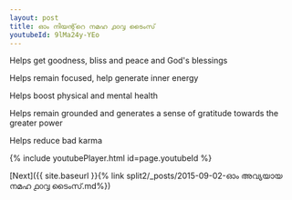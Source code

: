 ```yaml
---
layout: post
title: ഓം നിയന്റ്‌റെ നമഹ ൧൦൮ ടൈംസ്
youtubeId: 9lMa24y-YEo
---
```

 
 
Helps get goodness, bliss and peace and God's blessings
 
Helps remain focused, help generate inner energy 
 
Helps boost physical and mental health 
 
Helps remain grounded and generates a sense of gratitude towards the greater power 
 
Helps reduce bad karma
 
 
 
 


{% include youtubePlayer.html id=page.youtubeId %}
 
[Next]({{ site.baseurl }}{% link  split2/_posts/2015-09-02-ഓം അവ്യയായ നമഹ ൧൦൮ ടൈംസ്.md%})
 

